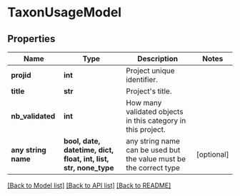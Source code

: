 # TaxonUsageModel


## Properties
Name | Type | Description | Notes
------------ | ------------- | ------------- | -------------
**projid** | **int** | Project unique identifier. | 
**title** | **str** | Project&#39;s title. | 
**nb_validated** | **int** | How many validated objects in this category in this project. | 
**any string name** | **bool, date, datetime, dict, float, int, list, str, none_type** | any string name can be used but the value must be the correct type | [optional]

[[Back to Model list]](../README.md#documentation-for-models) [[Back to API list]](../README.md#documentation-for-api-endpoints) [[Back to README]](../README.md)


